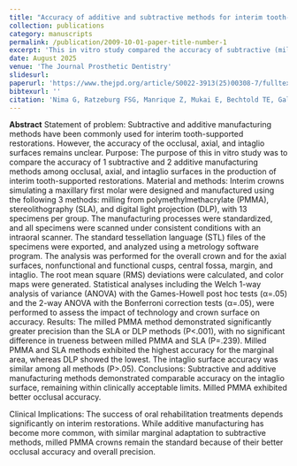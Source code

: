 ```yaml
---
title: "Accuracy of additive and subtractive methods for interim tooth-supported restorations: An in vitro comparison of occlusal, axial, and intaglio surfaces"
collection: publications
category: manuscripts
permalink: /publication/2009-10-01-paper-title-number-1
excerpt: 'This in vitro study compared the accuracy of subtractive (milled PMMA) and additive (SLA, DLP) methods for interim tooth-supported restorations. Results showed comparable accuracy at the intaglio surface, but milled PMMA exhibited superior occlusal precision, reinforcing its role as the current standard.'
date: August 2025
venue: 'The Journal Prosthetic Dentistry'
slidesurl:
paperurl: 'https://www.thejpd.org/article/S0022-3913(25)00308-7/fulltext'
bibtexurl: ''
citation: 'Nima G, Ratzeburg FSG, Manrique Z, Mukai E, Bechtold TE, Gallardo YNR. Accuracy of additive and subtractive methods for interim tooth-supported restorations: An in vitro comparison of occlusal, axial, and intaglio surfaces. J Prosthet Dent. 2025 Aug;134(2):408.e1-408.e8. doi: 10.1016/j.prosdent.2025.04.006. Epub 2025 Apr 24. PMID: 40274499.'
---
```

**Abstract**
Statement of problem: Subtractive and additive manufacturing methods have been commonly used for interim tooth-supported restorations. However, the accuracy of the occlusal, axial, and intaglio surfaces remains unclear.
Purpose: The purpose of this in vitro study was to compare the accuracy of 1 subtractive and 2 additive manufacturing methods among occlusal, axial, and intaglio surfaces in the production of interim tooth-supported restorations.
Material and methods: Interim crowns simulating a maxillary first molar were designed and manufactured using the following 3 methods: milling from polymethylmethacrylate (PMMA), stereolithography (SLA), and digital light projection (DLP), with 13 specimens per group. The manufacturing processes were standardized, and all specimens were scanned under consistent conditions with an intraoral scanner. The standard tessellation language (STL) files of the specimens were exported, and analyzed using a metrology software program. The analysis was performed for the overall crown and for the axial surfaces, nonfunctional and functional cusps, central fossa, margin, and intaglio. The root mean square (RMS) deviations were calculated, and color maps were generated. Statistical analyses including the Welch 1-way analysis of variance (ANOVA) with the Games-Howell post hoc tests (α=.05) and the 2-way ANOVA with the Bonferroni correction tests (α=.05), were performed to assess the impact of technology and crown surface on accuracy.
Results: The milled PMMA method demonstrated significantly greater precision than the SLA or DLP methods (P<.001), with no significant difference in trueness between milled PMMA and SLA (P=.239). Milled PMMA and SLA methods exhibited the highest accuracy for the marginal area, whereas DLP showed the lowest. The intaglio surface accuracy was similar among all methods (P>.05).
Conclusions: Subtractive and additive manufacturing methods demonstrated comparable accuracy on the intaglio surface, remaining within clinically acceptable limits. Milled PMMA exhibited better occlusal accuracy.

Clinical Implications: The success of oral rehabilitation treatments depends significantly on interim restorations. While additive manufacturing has become more common, with similar marginal adaptation to subtractive methods, milled PMMA crowns remain the standard because of their better occlusal accuracy and overall precision.

